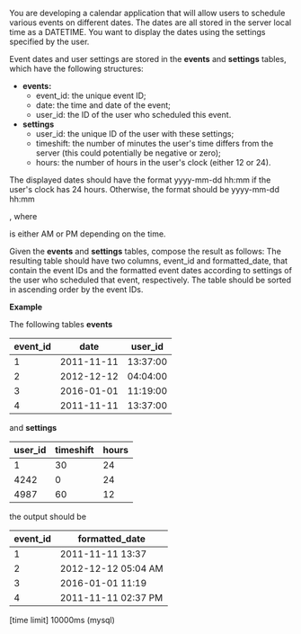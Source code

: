 You are developing a calendar application that will allow users to schedule various events on different dates. The dates are all stored in the server local time as a DATETIME. You want to display the dates using the settings specified by the user.

Event dates and user settings are stored in the __events__ and __settings__ tables, which have the following structures:

* __events:__
  + event_id: the unique event ID;
  + date: the time and date of the event;
  + user_id: the ID of the user who scheduled this event.
* __settings__
  + user_id: the unique ID of the user with these settings;
  + timeshift: the number of minutes the user's time differs from the server (this could potentially be negative or zero);
  + hours: the number of hours in the user's clock (either 12 or 24).
  
The displayed dates should have the format yyyy-mm-dd hh:mm if the user's clock has 24 hours. Otherwise, the format should be yyyy-mm-dd hh:mm <p>, where <p> is either AM or PM depending on the time.

Given the __events__ and __settings__ tables, compose the result as follows: The resulting table should have two columns, event_id and formatted_date, that contain the event IDs and the formatted event dates according to settings of the user who scheduled that event, respectively. The table should be sorted in ascending order by the event IDs.

__Example__

The following tables __events__

|event_id|	date	|user_id|
|---|---|---|
|1|	2011-11-11| 13:37:00	|4242|
|2|	2012-12-12| 04:04:00|	4987|
|3|	2016-01-01| 11:19:00	|4242|
|4|	2011-11-11| 13:37:00|	4987|

and __settings__

|user_id|	timeshift|	hours|
|---|---|---|
|1	|30	|24|
|4242|	0|	24|
|4987	|60	|12|

the output should be

|event_id|	formatted_date|
|---|---|
|1|	2011-11-11 13:37|
|2|	2012-12-12 05:04 AM|
|3|	2016-01-01 11:19|
|4|	2011-11-11 02:37 PM|
[time limit] 10000ms (mysql)
